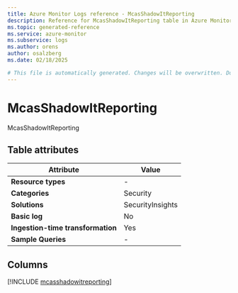 ```yaml
---
title: Azure Monitor Logs reference - McasShadowItReporting
description: Reference for McasShadowItReporting table in Azure Monitor Logs.
ms.topic: generated-reference
ms.service: azure-monitor
ms.subservice: logs
ms.author: orens
author: osalzberg
ms.date: 02/18/2025

# This file is automatically generated. Changes will be overwritten. Do not change this file directly.
---
```


# McasShadowItReporting

McasShadowItReporting


## Table attributes

|Attribute|Value|
|---|---|
|**Resource types**|-|
|**Categories**|Security|
|**Solutions**| SecurityInsights|
|**Basic log**|No|
|**Ingestion-time transformation**|Yes|
|**Sample Queries**|-|



## Columns
  
[!INCLUDE [mcasshadowitreporting](~/reusable-content/ce-skilling/azure/includes/azure-monitor/reference/tables/mcasshadowitreporting-include.md)]
